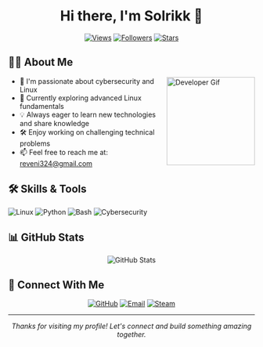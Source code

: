 
<div align="center">

# Hi there, I'm Solrikk 👋

[![Views](https://komarev.com/ghpvc/?username=solrikk&color=blue&style=flat&label=Views)](https://github.com/solrikk)
[![Followers](https://img.shields.io/github/followers/solrikk?style=flat&color=blue)](https://github.com/solrikk)
[![Stars](https://img.shields.io/github/stars/solrikk?affiliations=OWNER%2CCOLLABORATOR&style=social)](https://github.com/solrikk)

</div>

## 👨‍💻 About Me

<img align="right" width="180" src="https://raw.githubusercontent.com/TheDudeThatCode/TheDudeThatCode/master/Assets/Developer.gif" alt="Developer Gif"/>

- 🔭 I'm passionate about cybersecurity and Linux
- 🌱 Currently exploring advanced Linux fundamentals
- 💡 Always eager to learn new technologies and share knowledge
- 🛠️ Enjoy working on challenging technical problems
- 📫 Feel free to reach me at: [reveni324@gmail.com](mailto:reveni324@gmail.com)

## 🛠️ Skills & Tools

![Linux](https://img.shields.io/badge/-Linux-FCC624?style=flat&logo=linux&logoColor=black)
![Python](https://img.shields.io/badge/-Python-3776AB?style=flat&logo=python&logoColor=white)
![Bash](https://img.shields.io/badge/-Bash-4EAA25?style=flat&logo=gnu-bash&logoColor=white)
![Cybersecurity](https://img.shields.io/badge/-Cybersecurity-276DC3?style=flat&logo=shield&logoColor=white)

## 📊 GitHub Stats

<div align="center">
  <img src="https://github-readme-stats.vercel.app/api?username=solrikk&show_icons=true&theme=dark" alt="GitHub Stats" />
</div>

## 🔗 Connect With Me

<div align="center">

[![GitHub](https://img.shields.io/badge/-GitHub-181717?style=for-the-badge&logo=github)](https://github.com/solrikk)
[![Email](https://img.shields.io/badge/-Email-D14836?style=for-the-badge&logo=gmail&logoColor=white)](mailto:reveni324@gmail.com)
[![Steam](https://img.shields.io/badge/-Steam-000000?style=for-the-badge&logo=steam&logoColor=white)](https://steamcommunity.com/profiles/76561198123896039/)

</div>

---

<div align="center">
  <i>Thanks for visiting my profile! Let's connect and build something amazing together.</i>
</div>

